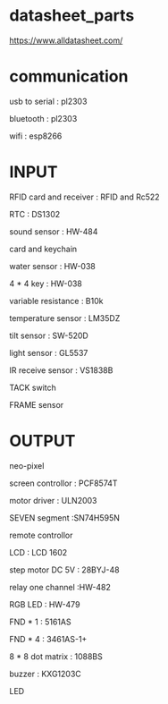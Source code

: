 # datasheet_parts
https://www.alldatasheet.com/

# communication

usb to serial : pl2303

bluetooth : pl2303

wifi : esp8266


# INPUT

RFID card and receiver : RFID and Rc522

RTC : DS1302

sound sensor : HW-484

card and keychain
 
water sensor : HW-038

4 * 4 key : HW-038

variable resistance : B10k

temperature sensor : LM35DZ

tilt sensor : SW-520D

light sensor : GL5537

IR receive sensor : VS1838B

TACK switch

FRAME sensor

# OUTPUT

neo-pixel

screen controllor : PCF8574T

motor driver : ULN2003

SEVEN segment :SN74H595N

remote controllor

LCD : LCD 1602

step motor DC 5V : 28BYJ-48

relay one channel :HW-482

RGB LED : HW-479

FND * 1 : 5161AS

FND * 4 : 3461AS-1+

8 * 8 dot matrix : 1088BS

buzzer : KXG1203C

LED
